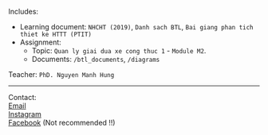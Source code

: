 Includes:

- Learning document: `NHCHT (2019)`, `Danh sach BTL`, `Bai giang phan tich thiet ke HTTT (PTIT)`
- Assignment:
  - Topic: `Quan ly giai dua xe cong thuc 1` - `Module M2`.
  - Documents: `/btl_documents`, `/diagrams`

Teacher: `PhD. Nguyen Manh Hung`

---

Contact:  
[Email](mailto:DucPV.contact@gmail.com)  
[Instagram](https://www.instagram.com/vduczz/)  
[Facebook](https://www.facebook.com/ucpham.823151) (Not recommended !!)
